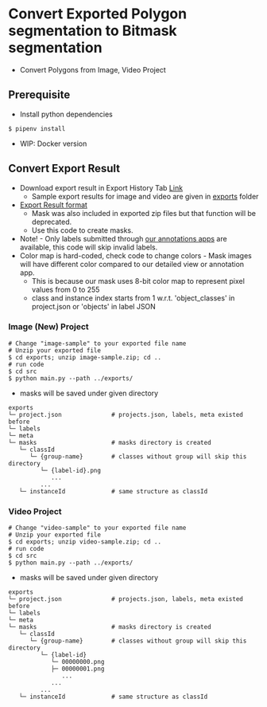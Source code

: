 # Convert Exported Polygon segmentation to Bitmask segmentation
* Convert Polygons from Image, Video Project

## Prerequisite
* Install python dependencies
```
$ pipenv install
```
* WIP: Docker version

## Convert Export Result
* Download export result in Export History Tab [Link](https://docs.superb-ai.com/user-manual/manipulate-labels/export-and-download-labels)
   * Sample export results for image and video are given in [exports](exports) folder
* [Export Result format](https://docs.superb-ai.com/user-manual/manipulate-labels/export-result-format)
    * Mask was also included in exported zip files but that function will be deprecated.
    * Use this code to create masks.
* Note! - Only labels submitted through [our annotations apps](https://docs.superb-ai.com/user-manual/manage-annotations/create-edit-delete-annotations#create-annotations) are available, this code will skip invalid labels.
* Color map is hard-coded, check code to change colors - Mask images will have different color compared to our detailed view or annotation app.
   * This is because our mask uses 8-bit color map to represent pixel values from 0 to 255
   * class and instance index starts from 1 w.r.t. 'object_classes' in project.json or 'objects' in label JSON

### Image (New) Project
```
# Change "image-sample" to your exported file name
# Unzip your exported file
$ cd exports; unzip image-sample.zip; cd ..
# run code
$ cd src
$ python main.py --path ../exports/
```

* masks will be saved under given directory
```
exports
└─ project.json              # projects.json, labels, meta existed before
└─ labels
└─ meta
└─ masks                     # masks directory is created
   └─ classId
      └─ {group-name}        # classes without group will skip this directory
         └─ {label-id}.png
            ...
         ...
   └─ instanceId             # same structure as classId
```

### Video Project 
```
# Change "video-sample" to your exported file name
# Unzip your exported file
$ cd exports; unzip video-sample.zip; cd ..
# run code
$ cd src
$ python main.py --path ../exports/
```

* masks will be saved under given directory
```
exports
└─ project.json              # projects.json, labels, meta existed before
└─ labels
└─ meta
└─ masks                     # masks directory is created
   └─ classId
      └─ {group-name}        # classes without group will skip this directory
         └─ {label-id}
            └─ 00000000.png
            ├─ 00000001.png
               ...
            ...
         ...
   └─ instanceId             # same structure as classId
```

